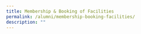 ```yaml
---
title: Membership & Booking of Facilities
permalink: /alumni/membership-booking-facilities/
description: ""
---
```

